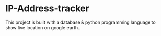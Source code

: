 # IP-Address-tracker
This project is built with a database &amp; python programming language to show live location on google earth..
